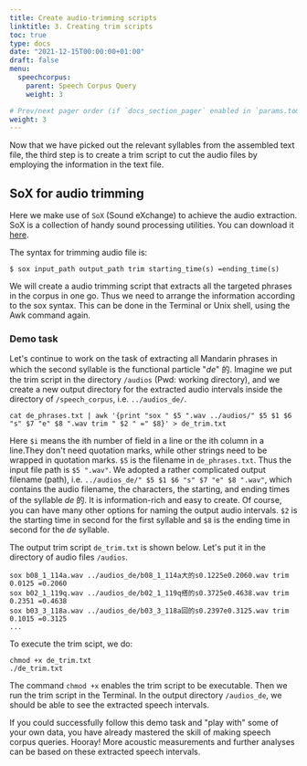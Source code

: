 ```yaml
---
title: Create audio-trimming scripts
linktitle: 3. Creating trim scripts
toc: true
type: docs
date: "2021-12-15T00:00:00+01:00"
draft: false
menu:
  speechcorpus:
    parent: Speech Corpus Query
    weight: 3

# Prev/next pager order (if `docs_section_pager` enabled in `params.toml`)
weight: 3
---
```


Now that we have picked out the relevant syllables from the assembled text file, the third step is to create a trim script to cut the audio files by employing the information in the text file.

## SoX for audio trimming
Here we make use of `SoX` (Sound eXchange) to achieve the audio extraction. SoX is a collection of handy sound processing utilities. You can download it [here](http://sox.sourceforge.net/). 

The syntax for trimming audio file is:
```
$ sox input_path output_path trim starting_time(s) =ending_time(s)
```
We will create a audio trimming script that extracts all the targeted phrases in the corpus in one go. Thus we need to arrange the information according to the sox syntax. This can be done in the Terminal or Unix shell, using the Awk command again.

### Demo task

Let's continue to work on the task of extracting all Mandarin phrases in which the second syllable is the functional particle "*de*" 的. Imagine we put the trim script in the directory `/audios` (Pwd: working directory), and we create a new output directory for the extracted audio intervals inside the directory of `/speech_corpus`, i.e. `../audios_de/`.

```
cat de_phrases.txt | awk '{print "sox " $5 ".wav ../audios/" $5 $1 $6 "s" $7 "e" $8 ".wav trim " $2 " =" $8}' > de_trim.txt
```
Here `$i` means the ith number of field in a line or the ith column in a line.They don't need quotation marks, while other strings need to be wrapped in quotation marks. `$5` is the filename in `de_phrases.txt`. Thus the input file path is `$5 ".wav"`. We adopted a rather complicated output filename (path), i.e. `../audios_de/" $5 $1 $6 "s" $7 "e" $8 ".wav"`, which contains the audio filename, the characters, the starting, and ending times of the syllable *de* 的. It is information-rich and easy to create. Of course, you can have many other options for naming the output audio intervals. `$2` is the starting time in second for the first syllable and `$8` is the ending time in second for the *de* syllable.

The output trim script `de_trim.txt` is shown below. Let's put it in the directory of audio files `/audios`.

```
sox b08_1_114a.wav ../audios_de/b08_1_114a大的s0.1225e0.2060.wav trim 0.0125 =0.2060
sox b02_1_119q.wav ../audios_de/b02_1_119q搭的s0.3725e0.4638.wav trim 0.2351 =0.4638
sox b03_3_118a.wav ../audios_de/b03_3_118a回的s0.2397e0.3125.wav trim 0.1015 =0.3125
...
```

To execute the trim scipt, we do:
```
chmod +x de_trim.txt
./de_trim.txt
```
The command `chmod +x` enables the trim script to be executable. Then we run the trim script in the Terminal. In the output directory `/audios_de`, we should be able to see the extracted speech intervals.

If you could successfully follow this demo task and "play with" some of your own data, you have already mastered the skill of making speech corpus queries. Hooray!
More acoustic measurements and further analyses can be based on these extracted speech intervals.